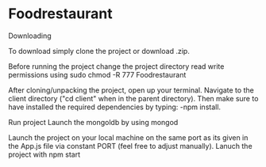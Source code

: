 # Foodrestaurant

Downloading

   To download simply clone the project or download .zip.


Before running the project
   change the project directory read write permissions using sudo 
    chmod -R 777 Foodrestaurant

   After cloning/unpacking the project, open up your terminal. Navigate to the client directory ("cd client" when in the parent directory). Then make sure to have installed the required dependencies by typing: -npm install.

Run project
   Launch the mongoldb by using mongod

   Launch the project on your local machine on the same port as its given in the App.js file via constant PORT (feel free to adjust manually). Lanuch the project with  npm start






